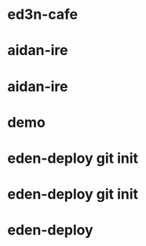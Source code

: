 # ed3n-cafe
# aidan-ire
# aidan-ire
# demo
# eden-deploy git init
# eden-deploy git init
# eden-deploy
